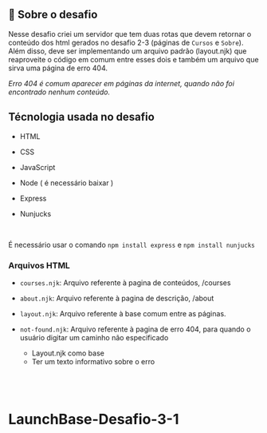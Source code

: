 ## :rocket: Sobre o desafio

Nesse desafio criei um servidor que tem duas rotas que devem retornar o conteúdo dos html gerados no desafio 2-3 (páginas de `Cursos` e `Sobre`). Além disso, deve ser implementando um arquivo padrão (layout.njk) que reaproveite o código em comum entre esses dois e também um arquivo que sirva uma página de erro 404.

_Erro 404 é comum aparecer em páginas da internet, quando não foi encontrado nenhum conteúdo._

## Técnologia usada no desafio

-  HTML

-  CSS

-  JavaScript

-  Node ( é necessário baixar )

-  Express

-  Nunjucks

<br>

É necessário usar o comando <code>npm install express</code> e <code>npm install nunjucks</code>

### Arquivos HTML

-  `courses.njk`: Arquivo referente à pagina de conteúdos, /courses
-  `about.njk`: Arquivo referente à pagina de descrição, /about
-  `layout.njk`: Arquivo referente à base comum entre as páginas.
-  `not-found.njk`: Arquivo referente à pagina de erro 404, para quando o usuário digitar um caminho não especificado

   -  Layout.njk como base
   -  Ter um texto informativo sobre o erro

   <br>
   <br>
   <br>

# LaunchBase-Desafio-3-1
